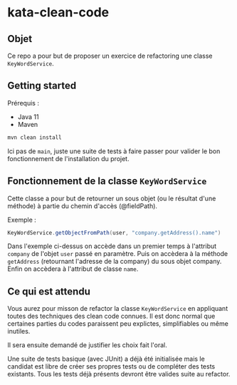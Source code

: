 # kata-clean-code

## Objet

Ce repo a pour but de proposer un exercice de refactoring une classe `KeyWordService`.

## Getting started

Prérequis :
* Java 11 
* Maven

```bash 
mvn clean install
```

Ici pas de `main`, juste une suite de tests à faire passer pour valider le bon fonctionnement de l'installation du projet.

## Fonctionnement de la classe `KeyWordService`

Cette classe a pour but de retourner un sous objet (ou le résultat d'une méthode) à partie du chemin d'accès (@fieldPath).

Exemple :

```java
KeyWordService.getObjectFromPath(user, "company.getAddress().name")
```

Dans l'exemple ci-dessus on accède dans un premier temps à l'attribut `company` de l'objet `user` passé en paramètre. Puis on accèdera à la méthode `getAddress` (retournant l'adresse de la company) du sous objet company.
Enfin on accèdera à l'attribut de classe `name`.

## Ce qui est attendu

Vous aurez pour misson de refactor la classe `KeyWordService` en appliquant toutes des techniques des clean code connues. Il est donc normal que certaines parties du codes paraissent peu explictes, simplifiables ou même inutiles.

Il sera ensuite demandé de justifier les choix fait l'oral.

Une suite de tests basique (avec JUnit) a déjà été initialisée mais le candidat est libre de créer ses propres tests ou de compléter des tests existants.
Tous les tests déjà présents devront être valides suite au refactor.
